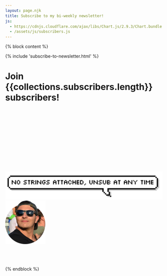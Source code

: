 ```yaml
---
layout: page.njk
title: Subscribe to my bi-weekly newsletter!
js:
  - https://cdnjs.cloudflare.com/ajax/libs/Chart.js/2.9.3/Chart.bundle.min.js
  - /assets/js/subscribers.js
---
```


{% block content %}

{% include 'subscribe-to-newsletter.html' %}

<script type="text/javascript">
window.subscribers = {{ collections.subscribers | reverse | json | safe }}
</script>

<h1 class="no-anchor">Join {{collections.subscribers.length}} subscribers!</h1>

<div class="chart-container" style="height: 200px">
  <canvas id="chart" style="height: 200px"></canvas>
</div>


<div reversed class="">
  <div class="">
    <img class="no-shadow" src="/assets/images/speech-bubble-unsub.png">
  </div>
  <div class=" tar">
    <img class="no-shadow" src="/assets/images/cf4.png">
  </div>
</div>

<br>
<br>
<br>
<br>
{% endblock %}
